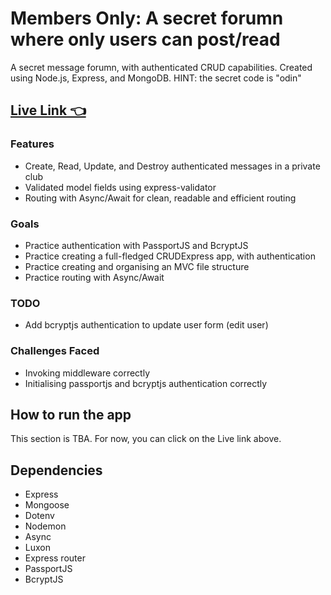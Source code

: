 # Members Only: A secret forumn where only users can post/read

A secret message forumn, with authenticated CRUD capabilities. Created using Node.js, Express, and MongoDB.
HINT: the secret code is "odin"
## [Live Link 👈]()

### Features
- Create, Read, Update, and Destroy authenticated messages in a private club
- Validated model fields using express-validator
- Routing with Async/Await for clean, readable and efficient routing

### Goals
- Practice authentication with PassportJS and BcryptJS
- Practice creating a full-fledged CRUDExpress app, with authentication
- Practice creating and organising an MVC file structure
- Practice routing with Async/Await

### TODO
- Add bcryptjs authentication to update user form (edit user)

### Challenges Faced
- Invoking middleware correctly
- Initialising passportjs and bcryptjs authentication correctly

## How to run the app
This section is TBA. For now, you can click on the Live link above.

## Dependencies
- Express
- Mongoose
- Dotenv
- Nodemon
- Async
- Luxon
- Express router
- PassportJS
- BcryptJS
